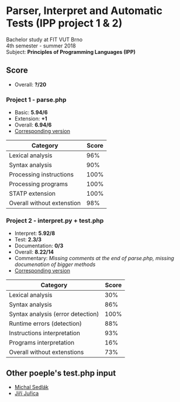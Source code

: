 # Parser, Interpret and Automatic Tests (IPP project 1 & 2)
Bachelor study at FIT VUT Brno  
4th semester - summer 2018  
Subject: **Principles of Programming Languages (IPP)**

## Score
* Overall: **?/20**

### Project 1 - parse.php
* Basic: **5.94/6**
* Extension: **+1**
* Overall: **6.94/6**
* [Corresponding version](https://github.com/Furdys/IPP-proj/tree/40ed577693fd827cf5d1fde4cc578d01b96cf877)

| Category                   | Score |
| -------------------------- | ----- |
| Lexical analysis           | 96%   |
| Syntax analysis            | 90%   |
| Processing instructions    | 100%  |
| Processing programs        | 100%  |
| STATP extension            | 100%  |
| Overall without extenstion | 98%   |

### Project 2 - interpret.py + test.php
* Interpret: **5.92/8**
* Test: **2.3/3**
* Documentation: **0/3** 
* Overall: **8.22/14**
* Commentary: *Missing comments at the end of parse.php, missing documenation of bigger methods*
* [Corresponding version](https://github.com/Furdys/IPP-proj/tree/83dcd1b60193487f9336ab888cd8824e29ad5657)

| Category                          | Score |
| --------------------------------- | ----- |
| Lexical analysis                  | 30%   |
| Syntax analysis                   | 86%   |
| Syntax analysis (error detection) | 100%  |
| Runtime errors (detection)        | 88%   |
| Instructions interpretation       | 93%   |
| Programs interpretation           | 16%   |
| Overall without extenstions       | 73%   |

## Other poeple's test.php input
* [Michal Sedlák](https://github.com/KuchynkaMarek/IPPtests)
* [Jiří Juřica](https://drive.google.com/drive/folders/1dd0bt5ZuhtLqJqqlxlhM1pn_tiQTv1kh)
